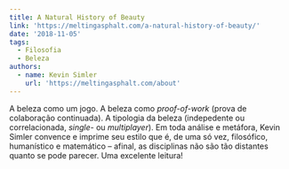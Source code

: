 ```yaml
---
title: A Natural History of Beauty
link: 'https://meltingasphalt.com/a-natural-history-of-beauty/'
date: '2018-11-05'
tags:
  - Filosofia
  - Beleza
authors:
  - name: Kevin Simler
    url: 'https://meltingasphalt.com/about'
---
```

A beleza como um jogo. A beleza como *proof-of-work* (prova de colaboração continuada). A tipologia da beleza (indepedente ou correlacionada, *single-* ou *multiplayer*). Em toda análise e metáfora, Kevin Simler convence e imprime seu estilo que é, de uma só vez, filosófico, humanístico e matemático – afinal, as disciplinas não são tão distantes quanto se pode parecer. Uma excelente leitura!
